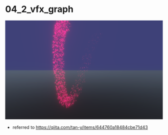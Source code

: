 # 04_2_vfx_graph
![](./art/04_2_vfx_graph.png)
- referred to https://qiita.com/tan-y/items/644760a18484cbe71d43